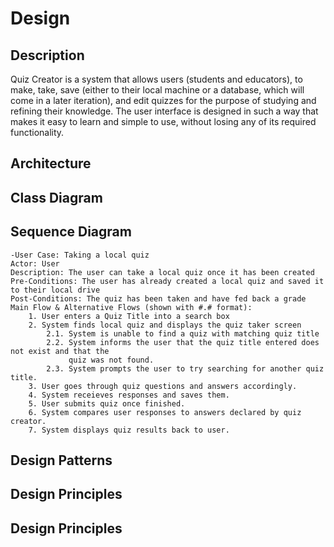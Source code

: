 # Design

## Description
Quiz Creator is a system that allows users (students and educators), to make, take, save
(either to their local machine or a database, which will come in a later iteration), and edit
quizzes for the purpose of studying and refining their knowledge. The user interface is designed
in such a way that makes it easy to learn and simple to use, without losing any of its
required functionality. 

## Architecture

## Class Diagram

## Sequence Diagram

	-User Case: Taking a local quiz
	Actor: User
	Description: The user can take a local quiz once it has been created
	Pre-Conditions: The user has already created a local quiz and saved it to their local drive
	Post-Conditions: The quiz has been taken and have fed back a grade
	Main Flow & Alternative Flows (shown with #.# format):
		1. User enters a Quiz Title into a search box
		2. System finds local quiz and displays the quiz taker screen
			2.1. System is unable to find a quiz with matching quiz title
			2.2. System informs the user that the quiz title entered does not exist and that the
				 quiz was not found.
			2.3. System prompts the user to try searching for another quiz title.
		3. User goes through quiz questions and answers accordingly.
		4. System receieves responses and saves them.
		5. User submits quiz once finished.
		6. System compares user responses to answers declared by quiz creator.
		7. System displays quiz results back to user.

## Design Patterns

## Design Principles

## Design Principles

